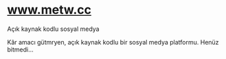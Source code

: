 # www.metw.cc
Açık kaynak kodlu sosyal medya

Kâr amacı gütmryen, açık kaynak kodlu bir sosyal medya platformu. Henüz bitmedi...

